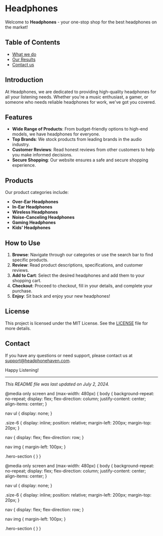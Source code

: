 # Headphones

Welcome to **Headphones** - your one-stop shop for the best headphones on the market!

## Table of Contents

- [What we do](#whatwedo)
- [Our Results](#ourresults)
- [Contact us](#contactus)

## Introduction

At Headphones, we are dedicated to providing high-quality headphones for all your listening needs. Whether you're a music enthusiast, a gamer, or someone who needs reliable headphones for work, we've got you covered.

## Features

- **Wide Range of Products**: From budget-friendly options to high-end models, we have headphones for everyone.
- **Top Brands**: We stock products from leading brands in the audio industry.
- **Customer Reviews**: Read honest reviews from other customers to help you make informed decisions.
- **Secure Shopping**: Our website ensures a safe and secure shopping experience.

## Products

Our product categories include:

- **Over-Ear Headphones**
- **In-Ear Headphones**
- **Wireless Headphones**
- **Noise-Canceling Headphones**
- **Gaming Headphones**
- **Kids' Headphones**

## How to Use

1. **Browse**: Navigate through our categories or use the search bar to find specific products.
2. **Review**: Read product descriptions, specifications, and customer reviews.
3. **Add to Cart**: Select the desired headphones and add them to your shopping cart.
4. **Checkout**: Proceed to checkout, fill in your details, and complete your purchase.
5. **Enjoy**: Sit back and enjoy your new headphones!

## License

This project is licensed under the MIT License. See the [LICENSE](LICENSE) file for more details.

## Contact

If you have any questions or need support, please contact us at [support@headphonehaven.com](mailto:support@headphones.com).

Happy Listening!

---

_This README file was last updated on July 2, 2024._

@media only screen and (max-width: 480px) {
body {
background-repeat: no-repeat;
display: flex;
flex-direction: column;
justify-content: center;
align-items: center;
}

nav ul {
display: none;
}

.size-6 {
display: inline;
position: relative;
margin-left: 200px;
margin-top: 20px;
}

nav {
display: flex;
flex-direction: row;
}

nav img {
margin-left: 100px;
}

.hero-section {
}
}

@media only screen and (max-width: 480px) {
body {
background-repeat: no-repeat;
display: flex;
flex-direction: column;
justify-content: center;
align-items: center;
}

nav ul {
display: none;
}

.size-6 {
display: inline;
position: relative;
margin-left: 200px;
margin-top: 20px;
}

nav {
display: flex;
flex-direction: row;
}

nav img {
margin-left: 100px;
}

.hero-section {
}
}
